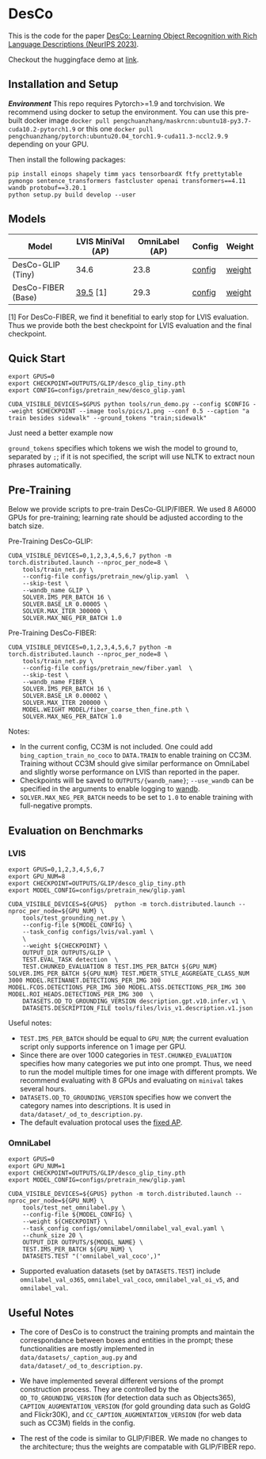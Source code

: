 # DesCo
This is the code for the paper [DesCo: Learning Object Recognition with Rich Language Descriptions (NeurIPS 2023)](https://arxiv.org/pdf/2306.14060.pdf).

Checkout the huggingface demo at [link](https://huggingface.co/spaces/zdou0830/desco).

## Installation and Setup

***Environment***
This repo requires Pytorch>=1.9 and torchvision. We recommend using docker to setup the environment. You can use this pre-built docker image ``docker pull pengchuanzhang/maskrcnn:ubuntu18-py3.7-cuda10.2-pytorch1.9`` or this one ``docker pull pengchuanzhang/pytorch:ubuntu20.04_torch1.9-cuda11.3-nccl2.9.9`` depending on your GPU.

<!-- ```
docker run --name desco  -it --runtime=nvidia --ipc=host pengchuanzhang/pytorch:ubuntu20.04_torch1.9-cuda11.3-nccl2.9.9˜
``` -->

Then install the following packages:
```
pip install einops shapely timm yacs tensorboardX ftfy prettytable pymongo sentence_transformers fastcluster openai transformers==4.11 wandb protobuf==3.20.1
python setup.py build develop --user
```

## Models

Model | LVIS MiniVal (AP) | OmniLabel (AP) | Config  | Weight
-- | -- | -- | -- | --
DesCo-GLIP (Tiny) | 34.6| 23.8 | [config](configs/pretrain_new/desco_glip.yaml) | [weight](https://huggingface.co/harold/DesCo/blob/main/desco_glip_tiny.pth)
DesCo-FIBER (Base) | [39.5](https://huggingface.co/harold/DesCo/blob/main/desco_fiber_lvisbest.pth) [1] | 29.3 | [config](configs/pretrain_new/desco_glip.yaml) | [weight](https://huggingface.co/harold/DesCo/blob/main/desco_fiber_base.pth)


[1] For DesCo-FIBER, we find it benefitial to early stop for LVIS evaluation. Thus we provide both the best checkpoint for LVIS evaluation and the final checkpoint.


## Quick Start

```
export GPUS=0
export CHECKPOINT=OUTPUTS/GLIP/desco_glip_tiny.pth
export CONFIG=configs/pretrain_new/desco_glip.yaml

CUDA_VISIBLE_DEVICES=$GPUS python tools/run_demo.py --config $CONFIG --weight $CHECKPOINT --image tools/pics/1.png --conf 0.5 --caption "a train besides sidewalk" --ground_tokens "train;sidewalk"
```

Just need a better example now

`ground_tokens` specifies which tokens we wish the model to ground to, separated by `;`; if it is not specified, the script will use NLTK to extract noun phrases automatically.


## Pre-Training
Below we provide scripts to pre-train DesCo-GLIP/FIBER.  We used 8 A6000 GPUs for pre-training; learning rate should be adjusted according to the batch size.

Pre-Training DesCo-GLIP:
```
CUDA_VISIBLE_DEVICES=0,1,2,3,4,5,6,7 python -m torch.distributed.launch --nproc_per_node=8 \
    tools/train_net.py \
    --config-file configs/pretrain_new/glip.yaml  \
    --skip-test \
    --wandb_name GLIP \
    SOLVER.IMS_PER_BATCH 16 \
    SOLVER.BASE_LR 0.00005 \
    SOLVER.MAX_ITER 300000 \
    SOLVER.MAX_NEG_PER_BATCH 1.0
```

Pre-Training DesCo-FIBER:
```
CUDA_VISIBLE_DEVICES=0,1,2,3,4,5,6,7 python -m torch.distributed.launch --nproc_per_node=8 \
    tools/train_net.py \
    --config-file configs/pretrain_new/fiber.yaml  \
    --skip-test \
    --wandb_name FIBER \
    SOLVER.IMS_PER_BATCH 16 \
    SOLVER.BASE_LR 0.00002 \
    SOLVER.MAX_ITER 200000 \
    MODEL.WEIGHT MODEL/fiber_coarse_then_fine.pth \
    SOLVER.MAX_NEG_PER_BATCH 1.0
```

Notes:
- In the current config, CC3M is not included. One could add `bing_caption_train_no_coco` to `DATA.TRAIN` to enable training on CC3M. Training without CC3M should give similar performance on OmniLabel and slightly worse performance on LVIS than reported in the paper.
- Checkpoints will be saved to `OUTPUTS/{wandb_name}`; `--use_wandb` can be specified in the arguments to enable logging to [wandb](https://wandb.ai).
- `SOLVER.MAX_NEG_PER_BATCH` needs to be set to `1.0` to enable training with full-negative prompts.

## Evaluation on Benchmarks

### LVIS

```
export GPUS=0,1,2,3,4,5,6,7
export GPU_NUM=8
export CHECKPOINT=OUTPUTS/GLIP/desco_glip_tiny.pth
export MODEL_CONFIG=configs/pretrain_new/glip.yaml

CUDA_VISIBLE_DEVICES=${GPUS}  python -m torch.distributed.launch --nproc_per_node=${GPU_NUM} \
    tools/test_grounding_net.py \
    --config-file ${MODEL_CONFIG} \
    --task_config configs/lvis/val.yaml \
    \
    --weight ${CHECKPOINT} \
    OUTPUT_DIR OUTPUTS/GLIP \
    TEST.EVAL_TASK detection  \
    TEST.CHUNKED_EVALUATION 8 TEST.IMS_PER_BATCH ${GPU_NUM} SOLVER.IMS_PER_BATCH ${GPU_NUM} TEST.MDETR_STYLE_AGGREGATE_CLASS_NUM 3000 MODEL.RETINANET.DETECTIONS_PER_IMG 300 MODEL.FCOS.DETECTIONS_PER_IMG 300 MODEL.ATSS.DETECTIONS_PER_IMG 300 MODEL.ROI_HEADS.DETECTIONS_PER_IMG 300  \
    DATASETS.OD_TO_GROUNDING_VERSION description.gpt.v10.infer.v1 \
    DATASETS.DESCRIPTION_FILE tools/files/lvis_v1.description.v1.json
```

Useful notes:

- `TEST.IMS_PER_BATCH` should be equal to `GPU_NUM`; the current evaluation script only supports inference on 1 image per GPU.
- Since there are over 1000 categories in  `TEST.CHUNKED_EVALUATION` specifies how many categories we put into one prompt. Thus, we need to run the model multiple times for one image with different prompts. We recommend evaluating with 8 GPUs and evaluating on `minival` takes several hours.
- `DATASETS.OD_TO_GROUNDING_VERSION` specifies how we convert the category names into descriptions. It is used in `data/dataset/_od_to_description.py`.
- The default evaluation protocal uses the [fixed AP](https://github.com/achalddave/large-vocab-devil).


### OmniLabel
```
export GPUS=0
export GPU_NUM=1
export CHECKPOINT=OUTPUTS/GLIP/desco_glip_tiny.pth
export MODEL_CONFIG=configs/pretrain_new/glip.yaml

CUDA_VISIBLE_DEVICES=${GPUS} python -m torch.distributed.launch --nproc_per_node=${GPU_NUM} \
    tools/test_net_omnilabel.py \
    --config-file ${MODEL_CONFIG} \
    --weight ${CHECKPOINT} \
    --task_config configs/omnilabel/omnilabel_val_eval.yaml \
    --chunk_size 20 \
    OUTPUT_DIR OUTPUTS/${MODEL_NAME} \
    TEST.IMS_PER_BATCH ${GPU_NUM} \
    DATASETS.TEST "('omnilabel_val_coco',)"
```

- Supported evaluation datasets (set by `DATASETS.TEST`) include `omnilabel_val_o365`, `omnilabel_val_coco`, `omnilabel_val_oi_v5`, and `omnilabel_val`.

###



## Useful Notes

- The core of DesCo is to construct the training prompts and maintain the correspondance between boxes and entities in the prompt; these functionalities are mostly implemented in `data/datasets/_caption_aug.py` and `data/dataset/_od_to_description.py`.

- We have implemented several different versions of the prompt construction process. They are controlled by the `OD_TO_GROUNDING_VERSION` (for detection data such as Objects365), `CAPTION_AUGMENTATION_VERSION` (for gold grounding data such as GoldG and Flickr30K), and `CC_CAPTION_AUGMENTATION_VERSION` (for web data such as CC3M) fields in the config.

- The rest of the code is similar to GLIP/FIBER. We made no changes to the architecture; thus the weights are compatable with GLIP/FIBER repo.
